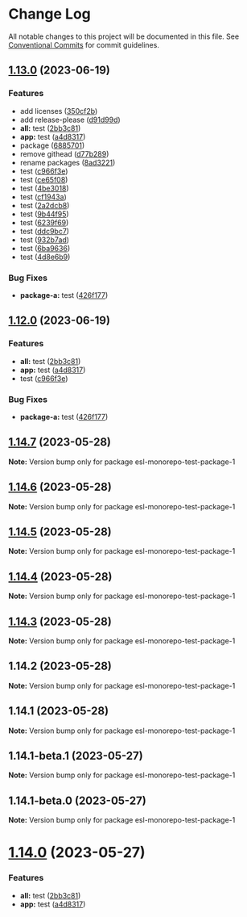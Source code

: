 # Change Log

All notable changes to this project will be documented in this file.
See [Conventional Commits](https://conventionalcommits.org) for commit guidelines.

## [1.13.0](https://github.com/fshovchko/esl-monorepo-test/compare/esl-monorepo-test-package-1-v1.12.0...esl-monorepo-test-package-1-v1.13.0) (2023-06-19)


### Features

* add licenses ([350cf2b](https://github.com/fshovchko/esl-monorepo-test/commit/350cf2bba38e31a660df67fc902efd50a795528e))
* add release-please ([d91d99d](https://github.com/fshovchko/esl-monorepo-test/commit/d91d99d27b6262b89b881a5b7ca91a8c0ed40729))
* **all:** test ([2bb3c81](https://github.com/fshovchko/esl-monorepo-test/commit/2bb3c81cbe99e714e231810c277a4084ba6b865d))
* **app:** test ([a4d8317](https://github.com/fshovchko/esl-monorepo-test/commit/a4d8317884904d9a596e52cc393d5b8e30e0ec92))
* package ([6885701](https://github.com/fshovchko/esl-monorepo-test/commit/6885701b8b9dea8e9cdf987148be113d3bc8b2a4))
* remove githead ([d77b289](https://github.com/fshovchko/esl-monorepo-test/commit/d77b2895e5defe4f0a3612ecd6badfd622692e3d))
* rename packages ([8ad3221](https://github.com/fshovchko/esl-monorepo-test/commit/8ad32212d0b8cbdb0e9efb9b24ed5a1fbd21744c))
* test ([c966f3e](https://github.com/fshovchko/esl-monorepo-test/commit/c966f3e8a9eff66e97ea1a6183d756c5fab649d4))
* test ([ce65f08](https://github.com/fshovchko/esl-monorepo-test/commit/ce65f0822f04768a3c3711fb984226183ebc368b))
* test ([4be3018](https://github.com/fshovchko/esl-monorepo-test/commit/4be301802a51f911f8133e6bd745ce50df4ec324))
* test ([cf1943a](https://github.com/fshovchko/esl-monorepo-test/commit/cf1943a1f23d5030b2824b741f65082260ba4823))
* test ([2a2dcb8](https://github.com/fshovchko/esl-monorepo-test/commit/2a2dcb8f32cd2002e35b33b4cfc726981a3d98e4))
* test ([9b44f95](https://github.com/fshovchko/esl-monorepo-test/commit/9b44f95a4fca6cdb66e384aae3e6d91c7f118011))
* test ([6239f69](https://github.com/fshovchko/esl-monorepo-test/commit/6239f693250c1ebad8b5a60fc724b14a7b66fd8d))
* test ([ddc9bc7](https://github.com/fshovchko/esl-monorepo-test/commit/ddc9bc700ce5c5e86d735c3fc5154255db6ef1dd))
* test ([932b7ad](https://github.com/fshovchko/esl-monorepo-test/commit/932b7ad67472760d08ff1b8aa147d8bb1cf11965))
* test ([6ba9636](https://github.com/fshovchko/esl-monorepo-test/commit/6ba9636538531f0fd7831f976299aa3f1d19c236))
* test ([4d8e6b9](https://github.com/fshovchko/esl-monorepo-test/commit/4d8e6b96d566064a659087b9ffd7e6520f35ec90))


### Bug Fixes

* **package-a:** test ([426f177](https://github.com/fshovchko/esl-monorepo-test/commit/426f177e9e8e262ee8c382298c86d302165215e1))

## [1.12.0](https://github.com/fshovchko/esl-monorepo-test/compare/esl-monorepo-test-package-1-v1.11.0...esl-monorepo-test-package-1-v1.12.0) (2023-06-19)


### Features

* **all:** test ([2bb3c81](https://github.com/fshovchko/esl-monorepo-test/commit/2bb3c81cbe99e714e231810c277a4084ba6b865d))
* **app:** test ([a4d8317](https://github.com/fshovchko/esl-monorepo-test/commit/a4d8317884904d9a596e52cc393d5b8e30e0ec92))
* test ([c966f3e](https://github.com/fshovchko/esl-monorepo-test/commit/c966f3e8a9eff66e97ea1a6183d756c5fab649d4))


### Bug Fixes

* **package-a:** test ([426f177](https://github.com/fshovchko/esl-monorepo-test/commit/426f177e9e8e262ee8c382298c86d302165215e1))

## [1.14.7](https://github.com/fshovchko/esl-monorepo-test/compare/esl-monorepo-test-package-1@1.14.6...esl-monorepo-test-package-1@1.14.7) (2023-05-28)

**Note:** Version bump only for package esl-monorepo-test-package-1





## [1.14.6](https://github.com/fshovchko/esl-monorepo-test/compare/esl-monorepo-test-package-1@1.14.5...esl-monorepo-test-package-1@1.14.6) (2023-05-28)

**Note:** Version bump only for package esl-monorepo-test-package-1





## [1.14.5](https://github.com/fshovchko/esl-monorepo-test/compare/esl-monorepo-test-package-1@1.14.4...esl-monorepo-test-package-1@1.14.5) (2023-05-28)

**Note:** Version bump only for package esl-monorepo-test-package-1





## [1.14.4](https://github.com/fshovchko/esl-monorepo-test/compare/esl-monorepo-test-package-1@1.14.3...esl-monorepo-test-package-1@1.14.4) (2023-05-28)

**Note:** Version bump only for package esl-monorepo-test-package-1





## [1.14.3](https://github.com/fshovchko/esl-monorepo-test/compare/esl-monorepo-test-package-1@1.14.2...esl-monorepo-test-package-1@1.14.3) (2023-05-28)

**Note:** Version bump only for package esl-monorepo-test-package-1





## 1.14.2 (2023-05-28)

**Note:** Version bump only for package esl-monorepo-test-package-1





## 1.14.1 (2023-05-28)

**Note:** Version bump only for package esl-monorepo-test-package-1





## 1.14.1-beta.1 (2023-05-27)

**Note:** Version bump only for package esl-monorepo-test-package-1





## 1.14.1-beta.0 (2023-05-27)

**Note:** Version bump only for package esl-monorepo-test-package-1





# [1.14.0](https://github.com/fshovchko/esl-monorepo-test/compare/esl-monorepo-test-package-1@1.12.1...esl-monorepo-test-package-1@1.14.0) (2023-05-27)


### Features

* **all:** test ([2bb3c81](https://github.com/fshovchko/esl-monorepo-test/commit/2bb3c81cbe99e714e231810c277a4084ba6b865d))
* **app:** test ([a4d8317](https://github.com/fshovchko/esl-monorepo-test/commit/a4d8317884904d9a596e52cc393d5b8e30e0ec92))

